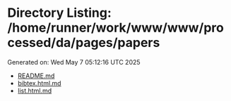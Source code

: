 # Directory Listing: /home/runner/work/www/www/processed/da/pages/papers
Generated on: Wed May  7 05:12:16 UTC 2025

- [README.md](README.md)
- [bibtex.html.md](bibtex.html.md)
- [list.html.md](list.html.md)
